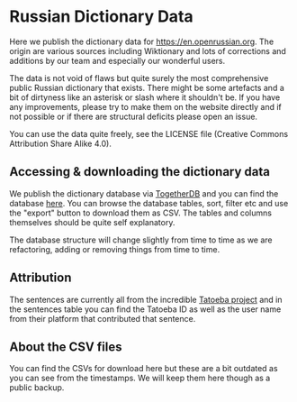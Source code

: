 # Russian Dictionary Data

Here we publish the dictionary data for https://en.openrussian.org. The origin are various sources including Wiktionary and lots of corrections and additions by our team and especially our wonderful users.

The data is not void of flaws but quite surely the most comprehensive public Russian dictionary that exists. There might be some artefacts and a bit of dirtyness like an asterisk or slash where it shouldn't be. If you have any improvements, please try to make them on the website directly and if not possible or if there are structural deficits please open an issue.

You can use the data quite freely, see the LICENSE file (Creative Commons Attribution Share Alike 4.0).


## Accessing & downloading the dictionary data

We publish the dictionary database via [TogetherDB](https://togetherdb.com) and you can find the database [here](https://app.togetherdb.com/db/o9puugtgtauo1ih5/russian3/words). You can browse the database tables, sort, filter etc and use the "export" button to download them as CSV. The tables and columns themselves should be quite self explanatory.

The database structure will change slightly from time to time as we are refactoring, adding or removing things from time to time.


## Attribution

The sentences are currently all from the incredible [Tatoeba project](https://tatoeba.org/en/) and in the sentences table you can find the Tatoeba ID as well as the user name from their platform that contributed that sentence.


## About the CSV files

You can find the CSVs for download here but these are a bit outdated as you can see from the timestamps. We will keep them here though as a public backup.
